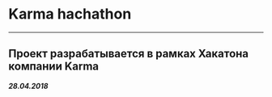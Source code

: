 # Karma hachathon

-----------------------

Проект разрабатывается в рамках Хакатона компании Karma
-----------------------
***28.04.2018***